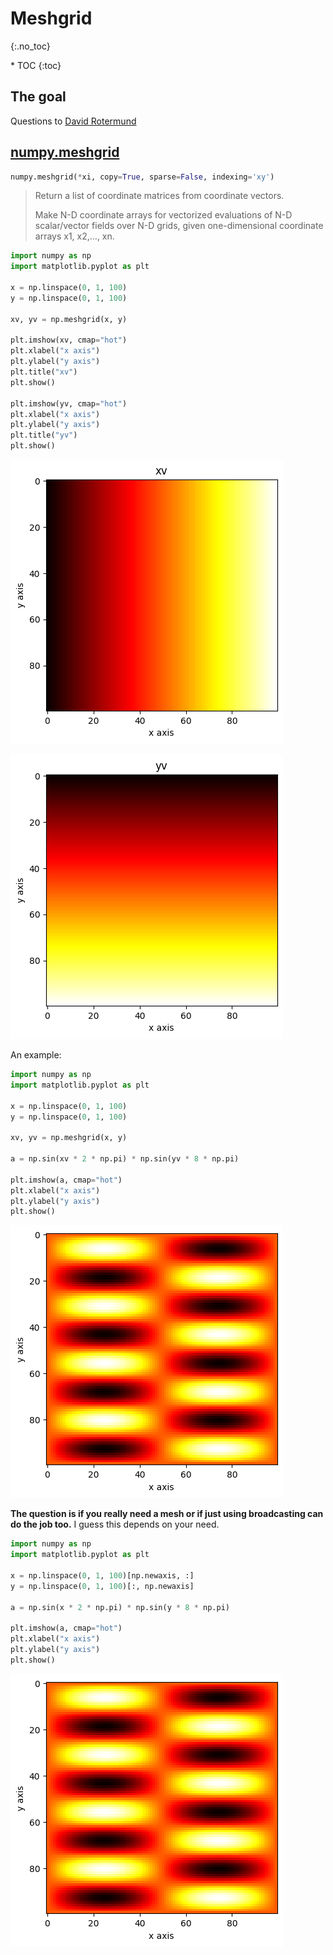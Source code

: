 # Meshgrid
{:.no_toc}

<nav markdown="1" class="toc-class">
* TOC
{:toc}
</nav>

## The goal


Questions to [David Rotermund](mailto:davrot@uni-bremen.de)

## [numpy.meshgrid](https://numpy.org/doc/stable/reference/generated/numpy.meshgrid.html)


```python
numpy.meshgrid(*xi, copy=True, sparse=False, indexing='xy')
```

> Return a list of coordinate matrices from coordinate vectors.
> 
> Make N-D coordinate arrays for vectorized evaluations of N-D scalar/vector fields over N-D grids, given one-dimensional coordinate arrays x1, x2,…, xn.

```python
import numpy as np
import matplotlib.pyplot as plt

x = np.linspace(0, 1, 100)
y = np.linspace(0, 1, 100)

xv, yv = np.meshgrid(x, y)

plt.imshow(xv, cmap="hot")
plt.xlabel("x axis")
plt.ylabel("y axis")
plt.title("xv")
plt.show()

plt.imshow(yv, cmap="hot")
plt.xlabel("x axis")
plt.ylabel("y axis")
plt.title("yv")
plt.show()
```

![image0](image0.png)

![image1](image1.png)

An example:

```python
import numpy as np
import matplotlib.pyplot as plt

x = np.linspace(0, 1, 100)
y = np.linspace(0, 1, 100)

xv, yv = np.meshgrid(x, y)

a = np.sin(xv * 2 * np.pi) * np.sin(yv * 8 * np.pi)

plt.imshow(a, cmap="hot")
plt.xlabel("x axis")
plt.ylabel("y axis")
plt.show()
```

![image2](image2.png)

**The question is if you really need a mesh or if just using broadcasting can do the job too.** I guess this depends on your need.

```python
import numpy as np
import matplotlib.pyplot as plt

x = np.linspace(0, 1, 100)[np.newaxis, :]
y = np.linspace(0, 1, 100)[:, np.newaxis]

a = np.sin(x * 2 * np.pi) * np.sin(y * 8 * np.pi)

plt.imshow(a, cmap="hot")
plt.xlabel("x axis")
plt.ylabel("y axis")
plt.show()
```

![image3](image3.png)
